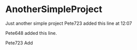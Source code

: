# AnotherSimpleProject
Just another simple project
Pete723 added this line at 12:07


Pete648 added this line.

Pete723 Add


